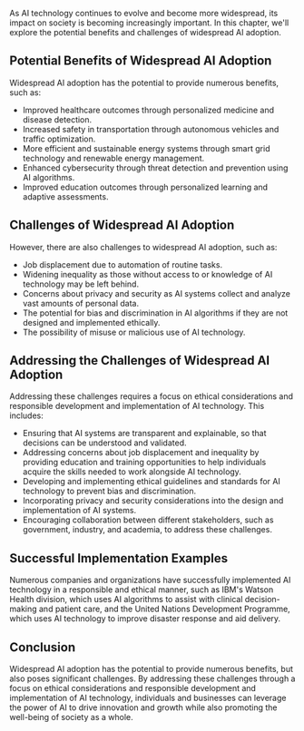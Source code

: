 

As AI technology continues to evolve and become more widespread, its impact on society is becoming increasingly important. In this chapter, we'll explore the potential benefits and challenges of widespread AI adoption.

Potential Benefits of Widespread AI Adoption
--------------------------------------------

Widespread AI adoption has the potential to provide numerous benefits, such as:

* Improved healthcare outcomes through personalized medicine and disease detection.
* Increased safety in transportation through autonomous vehicles and traffic optimization.
* More efficient and sustainable energy systems through smart grid technology and renewable energy management.
* Enhanced cybersecurity through threat detection and prevention using AI algorithms.
* Improved education outcomes through personalized learning and adaptive assessments.

Challenges of Widespread AI Adoption
------------------------------------

However, there are also challenges to widespread AI adoption, such as:

* Job displacement due to automation of routine tasks.
* Widening inequality as those without access to or knowledge of AI technology may be left behind.
* Concerns about privacy and security as AI systems collect and analyze vast amounts of personal data.
* The potential for bias and discrimination in AI algorithms if they are not designed and implemented ethically.
* The possibility of misuse or malicious use of AI technology.

Addressing the Challenges of Widespread AI Adoption
---------------------------------------------------

Addressing these challenges requires a focus on ethical considerations and responsible development and implementation of AI technology. This includes:

* Ensuring that AI systems are transparent and explainable, so that decisions can be understood and validated.
* Addressing concerns about job displacement and inequality by providing education and training opportunities to help individuals acquire the skills needed to work alongside AI technology.
* Developing and implementing ethical guidelines and standards for AI technology to prevent bias and discrimination.
* Incorporating privacy and security considerations into the design and implementation of AI systems.
* Encouraging collaboration between different stakeholders, such as government, industry, and academia, to address these challenges.

Successful Implementation Examples
----------------------------------

Numerous companies and organizations have successfully implemented AI technology in a responsible and ethical manner, such as IBM's Watson Health division, which uses AI algorithms to assist with clinical decision-making and patient care, and the United Nations Development Programme, which uses AI technology to improve disaster response and aid delivery.

Conclusion
----------

Widespread AI adoption has the potential to provide numerous benefits, but also poses significant challenges. By addressing these challenges through a focus on ethical considerations and responsible development and implementation of AI technology, individuals and businesses can leverage the power of AI to drive innovation and growth while also promoting the well-being of society as a whole.
